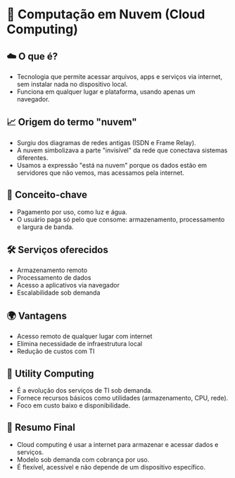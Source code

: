 # 📡 Computação em Nuvem (Cloud Computing)

## ☁️ O que é?

- Tecnologia que permite acessar arquivos, apps e serviços via internet, sem instalar nada no dispositivo local.
- Funciona em qualquer lugar e plataforma, usando apenas um navegador.

## 📈 Origem do termo "nuvem"

- Surgiu dos diagramas de redes antigas (ISDN e Frame Relay).
- A nuvem simbolizava a parte "invisível" da rede que conectava sistemas diferentes.
- Usamos a expressão "está na nuvem" porque os dados estão em servidores que não vemos, mas acessamos pela internet.

## 🧠 Conceito-chave

- Pagamento por uso, como luz e água.
- O usuário paga só pelo que consome: armazenamento, processamento e largura de banda.

## 🛠️ Serviços oferecidos

- Armazenamento remoto
- Processamento de dados
- Acesso a aplicativos via navegador
- Escalabilidade sob demanda

## 🌍 Vantagens

- Acesso remoto de qualquer lugar com internet
- Elimina necessidade de infraestrutura local
- Redução de custos com TI

## 🔌 Utility Computing

- É a evolução dos serviços de TI sob demanda.
- Fornece recursos básicos como utilidades (armazenamento, CPU, rede).
- Foco em custo baixo e disponibilidade.

## 📌 Resumo Final

- Cloud computing é usar a internet para armazenar e acessar dados e serviços.
- Modelo sob demanda com cobrança por uso.
- É flexível, acessível e não depende de um dispositivo específico.
